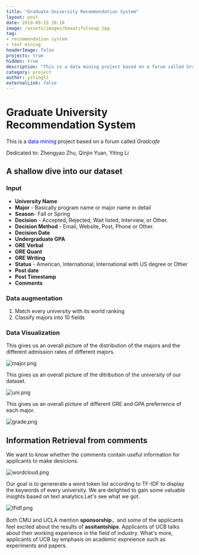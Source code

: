 ```yaml
---
title: "Graduate University Recommendation System"
layout: post
date: 2019-09-15 20:18
image: /assets/images/beautifulsoup.jpg
tag: 
- recommendation system
- text mining
headerImage: false
projects: true
hidden: true 
description: "This is a data mining project based on a forum called Gradcafe"
category: project
author: yitingli
externalLink: false
---
```

# Graduate University Recommendation System

This is a <span style="color:blue">data mining</span> project based on a forum called *Gradcafe*

Dedicated to: Zhengyao Zhu, Qinjin Yuan, Yiting Li

## A shallow dive into our dataset

### Input

- **University Name**
- **Major** - Basically program name or major name in detail
- **Season**- Fall or Spring
- **Decision**  - Accepted, Rejected, Wait listed, Interview, or Other.
- **Decision Method** - Email, Website, Post, Phone or Other.
- **Decision Date**
- **Undergraduate GPA**
- **GRE Verbal** 
- **GRE Quant**
- **GRE Writing**
- **Status** - American, International, International with US degree or Other
- **Post date** 
- **Post Timestamp**
- **Comments**

### Data augmentation

1. Match every university with its world ranking
2. Classify majors into 10 fields

### Data Visualization

This gives us an overall picture of the distribution of the majors and the different admission rates of different majors.

![major.png](/assests/images/major.png)

This gives us an overall picture of the ditribution of the university of our dataset.

![uni.png](/assests/images/unicnt.png)

This gives us an overall picture of different GRE and GPA preferrence of each major.

![grade.png](/assests/images/grademajor.png)



## Information Retrieval from comments

We want to know whether the comments contain useful information for applicants to make desicions. 

![wordcloud.png](/assests/images/worldcloud.png)

Our goal is to genererate a word token list according to TF-IDF to display the keywords of every university. We are delighted to gain some valuable insights based on text analytics.Let's see what we got.

![tfidf.png](/assests/images/tfidf.png)

Both CMU and UCLA mention **sponsorship**，and some of the applicants feel excited about the results of **assitantships**. Applicants of UCB talks about their working experience in the field of industry. What's more, applicants of UCB lay emphasis on academic expreience such as experiments and papers.